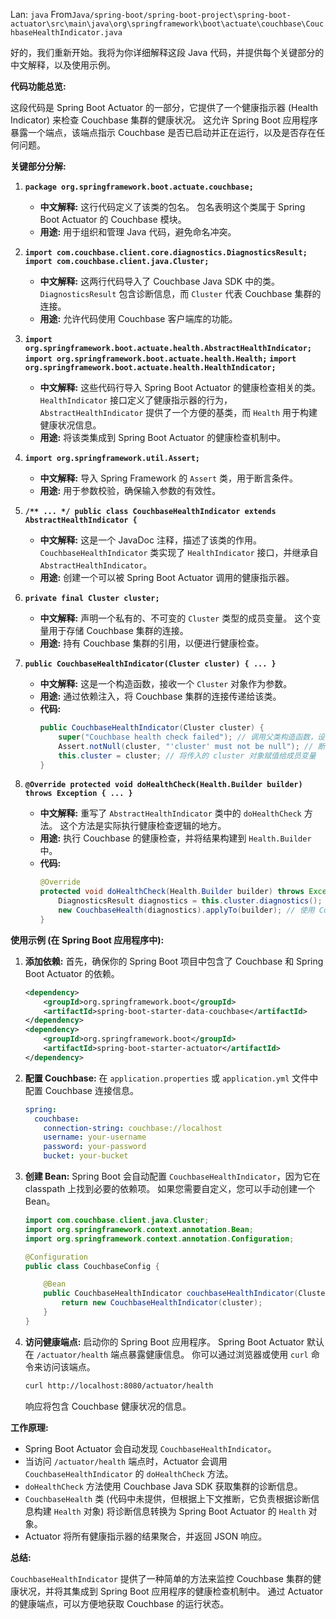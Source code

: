 Lan: `java` From`Java/spring-boot/spring-boot-project\spring-boot-actuator\src\main\java\org\springframework\boot\actuate\couchbase\CouchbaseHealthIndicator.java`

好的，我们重新开始。我将为你详细解释这段 Java 代码，并提供每个关键部分的中文解释，以及使用示例。

**代码功能总览:**

这段代码是 Spring Boot Actuator 的一部分，它提供了一个健康指示器 (Health Indicator) 来检查 Couchbase 集群的健康状况。 这允许 Spring Boot 应用程序暴露一个端点，该端点指示 Couchbase 是否已启动并正在运行，以及是否存在任何问题。

**关键部分分解:**

1.  **`package org.springframework.boot.actuate.couchbase;`**

    *   **中文解释:** 这行代码定义了该类的包名。 包名表明这个类属于 Spring Boot Actuator 的 Couchbase 模块。
    *   **用途:**  用于组织和管理 Java 代码，避免命名冲突。

2.  **`import com.couchbase.client.core.diagnostics.DiagnosticsResult;`**
    **`import com.couchbase.client.java.Cluster;`**

    *   **中文解释:** 这两行代码导入了 Couchbase Java SDK 中的类。 `DiagnosticsResult` 包含诊断信息，而 `Cluster` 代表 Couchbase 集群的连接。
    *   **用途:** 允许代码使用 Couchbase 客户端库的功能。

3.  **`import org.springframework.boot.actuate.health.AbstractHealthIndicator;`**
    **`import org.springframework.boot.actuate.health.Health;`**
    **`import org.springframework.boot.actuate.health.HealthIndicator;`**

    *   **中文解释:** 这些代码行导入 Spring Boot Actuator 的健康检查相关的类。 `HealthIndicator` 接口定义了健康指示器的行为，`AbstractHealthIndicator` 提供了一个方便的基类，而 `Health` 用于构建健康状况信息。
    *   **用途:**  将该类集成到 Spring Boot Actuator 的健康检查机制中。

4.  **`import org.springframework.util.Assert;`**

    *   **中文解释:**  导入 Spring Framework 的 `Assert` 类，用于断言条件。
    *   **用途:**  用于参数校验，确保输入参数的有效性。

5.  **`/** ... */ public class CouchbaseHealthIndicator extends AbstractHealthIndicator {`**

    *   **中文解释:**  这是一个 JavaDoc 注释，描述了该类的作用。 `CouchbaseHealthIndicator` 类实现了 `HealthIndicator` 接口，并继承自 `AbstractHealthIndicator`。
    *   **用途:**  创建一个可以被 Spring Boot Actuator 调用的健康指示器。

6.  **`private final Cluster cluster;`**

    *   **中文解释:**  声明一个私有的、不可变的 `Cluster` 类型的成员变量。 这个变量用于存储 Couchbase 集群的连接。
    *   **用途:**  持有 Couchbase 集群的引用，以便进行健康检查。

7.  **`public CouchbaseHealthIndicator(Cluster cluster) { ... }`**

    *   **中文解释:**  这是一个构造函数，接收一个 `Cluster` 对象作为参数。
    *   **用途:**  通过依赖注入，将 Couchbase 集群的连接传递给该类。
    *   **代码:**
        ```java
        public CouchbaseHealthIndicator(Cluster cluster) {
            super("Couchbase health check failed"); // 调用父类构造函数，设置默认错误信息
            Assert.notNull(cluster, "'cluster' must not be null"); // 断言 cluster 对象不为空
            this.cluster = cluster; // 将传入的 cluster 对象赋值给成员变量
        }
        ```

8.  **`@Override protected void doHealthCheck(Health.Builder builder) throws Exception { ... }`**

    *   **中文解释:**  重写了 `AbstractHealthIndicator` 类中的 `doHealthCheck` 方法。 这个方法是实际执行健康检查逻辑的地方。
    *   **用途:**  执行 Couchbase 的健康检查，并将结果构建到 `Health.Builder` 中。
    *   **代码:**
        ```java
        @Override
        protected void doHealthCheck(Health.Builder builder) throws Exception {
            DiagnosticsResult diagnostics = this.cluster.diagnostics(); // 获取 Couchbase 集群的诊断信息
            new CouchbaseHealth(diagnostics).applyTo(builder); // 使用 CouchbaseHealth 类来构建健康信息
        }
        ```

**使用示例 (在 Spring Boot 应用程序中):**

1.  **添加依赖:** 首先，确保你的 Spring Boot 项目中包含了 Couchbase 和 Spring Boot Actuator 的依赖。

    ```xml
    <dependency>
        <groupId>org.springframework.boot</groupId>
        <artifactId>spring-boot-starter-data-couchbase</artifactId>
    </dependency>
    <dependency>
        <groupId>org.springframework.boot</groupId>
        <artifactId>spring-boot-starter-actuator</artifactId>
    </dependency>
    ```

2.  **配置 Couchbase:** 在 `application.properties` 或 `application.yml` 文件中配置 Couchbase 连接信息。

    ```yaml
    spring:
      couchbase:
        connection-string: couchbase://localhost
        username: your-username
        password: your-password
        bucket: your-bucket
    ```

3.  **创建 Bean:** Spring Boot 会自动配置 `CouchbaseHealthIndicator`，因为它在 classpath 上找到必要的依赖项。 如果您需要自定义，您可以手动创建一个 Bean。

    ```java
    import com.couchbase.client.java.Cluster;
    import org.springframework.context.annotation.Bean;
    import org.springframework.context.annotation.Configuration;

    @Configuration
    public class CouchbaseConfig {

        @Bean
        public CouchbaseHealthIndicator couchbaseHealthIndicator(Cluster cluster) {
            return new CouchbaseHealthIndicator(cluster);
        }
    }
    ```

4.  **访问健康端点:**  启动你的 Spring Boot 应用程序。 Spring Boot Actuator 默认在 `/actuator/health` 端点暴露健康信息。  你可以通过浏览器或使用 `curl` 命令来访问该端点。

    ```bash
    curl http://localhost:8080/actuator/health
    ```

    响应将包含 Couchbase 健康状况的信息。

**工作原理:**

*   Spring Boot Actuator 会自动发现 `CouchbaseHealthIndicator`。
*   当访问 `/actuator/health` 端点时，Actuator 会调用 `CouchbaseHealthIndicator` 的 `doHealthCheck` 方法。
*   `doHealthCheck` 方法使用 Couchbase Java SDK 获取集群的诊断信息。
*   `CouchbaseHealth` 类 (代码中未提供，但根据上下文推断，它负责根据诊断信息构建 `Health` 对象) 将诊断信息转换为 Spring Boot Actuator 的 `Health` 对象。
*   Actuator 将所有健康指示器的结果聚合，并返回 JSON 响应。

**总结:**

`CouchbaseHealthIndicator` 提供了一种简单的方法来监控 Couchbase 集群的健康状况，并将其集成到 Spring Boot 应用程序的健康检查机制中。 通过 Actuator 的健康端点，可以方便地获取 Couchbase 的运行状态。
